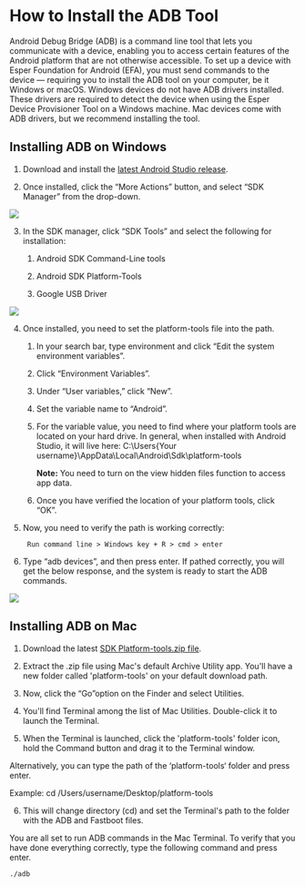 # How to Install the ADB Tool 


Android Debug Bridge (ADB) is a command line tool that lets you communicate with a device, enabling you to access certain features of the Android platform that are not otherwise accessible. To set up a device with Esper Foundation for Android (EFA), you must send commands to the device — requiring you to install the ADB tool on your computer, be it Windows or macOS. Windows devices do not have ADB drivers installed. These drivers are required to detect the device when using the Esper Device Provisioner Tool on a Windows machine. Mac devices come with ADB drivers, but we recommend installing the tool.

## Installing ADB on Windows 

1.  Download and install the [latest Android Studio release](https://developer.android.com/studio/?gclid=Cj0KCQjwlK-WBhDjARIsAO2sErQ3FhMhdHO-0UKUBK95BreC4H75i8aO59QfJ6YVUe7DxqC2YPVj59gaAo2JEALw_wcB&gclsrc=aw.ds).
    
2.  Once installed, click the “More Actions” button, and select “SDK Manager” from the drop-down.
    

![](https://lh6.googleusercontent.com/U2G_S2nSnWZOdXXyfzPA21la8j94ANrvBO89bD_KNwHkX0O3kfksqRMjbqVt4KPdB_lCsggT1nKjjOBCJ-pk2PCo55dr2zFmZ4UysDsab7xwYwFdKOWhKdqLumTve-SGRqcaeSkY4plWQ7SVaZyFSaI)

3.  In the SDK manager, click “SDK Tools” and select the following for installation:
    

    1.  Android SDK Command-Line tools
    
    2.  Android SDK Platform-Tools
    
    3.  Google USB Driver
    

![](https://lh4.googleusercontent.com/mRCWBGMG7Z3dAer04nbLqn24wSqZbKZ067rGq9yf3O7HjSo32bIllgmKoHPgrMq31qanZsKMSPgK_mhDcZ9xIRo6FoSqeWe7D_jdGPwHgsDSB_9odiMC5asQ9MTRxyNTu3O-iqD4hpC7d84lv3P_K7s)

4.  Once installed, you need to set the platform-tools file into the path.
    

    1.  In your search bar, type environment and click “Edit the system environment variables”.
    
    2.  Click “Environment Variables”.
    
    3.  Under “User variables,” click “New”.
    
    4.  Set the variable name to “Android”.
    
    5.  For the variable value, you need to find where your platform tools are located on your hard drive. In general, when installed with Android Studio, it will live here: C:\Users\{Your username}\AppData\Local\Android\Sdk\platform-tools
    

        **Note:** You need to turn on the view hidden files function to access app data.

    6.  Once you have verified the location of your platform tools, click “OK”.
    

5.  Now, you need to verify the path is working correctly:
    

         Run command line > Windows key + R > cmd > enter

6.  Type “adb devices”, and then press enter. If pathed correctly, you will get the below response, and the system is ready to start the ADB commands.
    

![](https://lh5.googleusercontent.com/-OyeeLECUvT420zMBi4vnwflIXCZZNSANlAygP20w2VwiG9ybjmYGpKBTgGE0t5o081U6MR8doYZfzjBsn4TkmZObLcLZAe4g-xewa2JBiSjhu1TARO5V6jtMjf6xfVx12cT9I1qhNhwm4-6jcHXpxY)


## Installing ADB on Mac

1.  Download the latest [SDK Platform-tools.zip file](https://dl.google.com/android/repository/platform-tools-latest-darwin.zip).
    
2.  Extract the .zip file using Mac's default Archive Utility app. You'll have a new folder called 'platform-tools' on your default download path.
    
3.  Now, click the “Go”option on the Finder and select Utilities.
    
4.  You'll find Terminal among the list of Mac Utilities. Double-click it to launch the Terminal.
    

  

5.  When the Terminal is launched, click the 'platform-tools' folder icon, hold the Command button and drag it to the Terminal window.
    

Alternatively, you can type the path of the ‘platform-tools‘ folder and press enter.

Example: cd /Users/username/Desktop/platform-tools


6.  This will change directory (cd) and set the Terminal's path to the folder with the ADB and Fastboot files.
    

You are all set to run ADB commands in the Mac Terminal. To verify that you have done everything correctly, type the following command and press enter.

```
./adb
```
